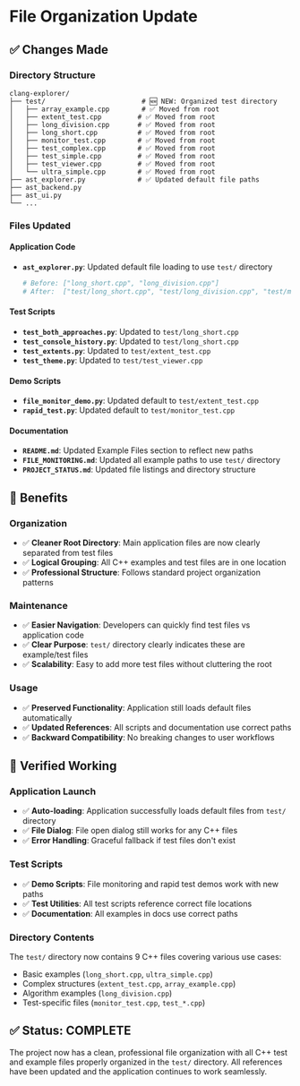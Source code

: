 # File Organization Update

## ✅ Changes Made

### Directory Structure
```
clang-explorer/
├── test/                        # 🆕 NEW: Organized test directory
│   ├── array_example.cpp        # ✅ Moved from root
│   ├── extent_test.cpp         # ✅ Moved from root
│   ├── long_division.cpp       # ✅ Moved from root
│   ├── long_short.cpp          # ✅ Moved from root
│   ├── monitor_test.cpp        # ✅ Moved from root
│   ├── test_complex.cpp        # ✅ Moved from root
│   ├── test_simple.cpp         # ✅ Moved from root
│   ├── test_viewer.cpp         # ✅ Moved from root
│   └── ultra_simple.cpp        # ✅ Moved from root
├── ast_explorer.py             # ✅ Updated default file paths
├── ast_backend.py
├── ast_ui.py
└── ...
```

### Files Updated

#### Application Code
- **`ast_explorer.py`**: Updated default file loading to use `test/` directory
  ```python
  # Before: ["long_short.cpp", "long_division.cpp"]
  # After:  ["test/long_short.cpp", "test/long_division.cpp", "test/monitor_test.cpp"]
  ```

#### Test Scripts
- **`test_both_approaches.py`**: Updated to `test/long_short.cpp`
- **`test_console_history.py`**: Updated to `test/long_short.cpp`  
- **`test_extents.py`**: Updated to `test/extent_test.cpp`
- **`test_theme.py`**: Updated to `test/test_viewer.cpp`

#### Demo Scripts
- **`file_monitor_demo.py`**: Updated default to `test/extent_test.cpp`
- **`rapid_test.py`**: Updated default to `test/monitor_test.cpp`

#### Documentation
- **`README.md`**: Updated Example Files section to reflect new paths
- **`FILE_MONITORING.md`**: Updated all example paths to use `test/` directory
- **`PROJECT_STATUS.md`**: Updated file listings and directory structure

## 🎯 Benefits

### Organization
- ✅ **Cleaner Root Directory**: Main application files are now clearly separated from test files
- ✅ **Logical Grouping**: All C++ examples and test files are in one location
- ✅ **Professional Structure**: Follows standard project organization patterns

### Maintenance
- ✅ **Easier Navigation**: Developers can quickly find test files vs application code
- ✅ **Clear Purpose**: `test/` directory clearly indicates these are example/test files
- ✅ **Scalability**: Easy to add more test files without cluttering the root

### Usage
- ✅ **Preserved Functionality**: Application still loads default files automatically
- ✅ **Updated References**: All scripts and documentation use correct paths
- ✅ **Backward Compatibility**: No breaking changes to user workflows

## 🚀 Verified Working

### Application Launch
- ✅ **Auto-loading**: Application successfully loads default files from `test/` directory
- ✅ **File Dialog**: File open dialog still works for any C++ files
- ✅ **Error Handling**: Graceful fallback if test files don't exist

### Test Scripts
- ✅ **Demo Scripts**: File monitoring and rapid test demos work with new paths
- ✅ **Test Utilities**: All test scripts reference correct file locations
- ✅ **Documentation**: All examples in docs use correct paths

### Directory Contents
The `test/` directory now contains 9 C++ files covering various use cases:
- Basic examples (`long_short.cpp`, `ultra_simple.cpp`)
- Complex structures (`extent_test.cpp`, `array_example.cpp`)
- Algorithm examples (`long_division.cpp`)
- Test-specific files (`monitor_test.cpp`, `test_*.cpp`)

## ✅ Status: COMPLETE

The project now has a clean, professional file organization with all C++ test and example files properly organized in the `test/` directory. All references have been updated and the application continues to work seamlessly.